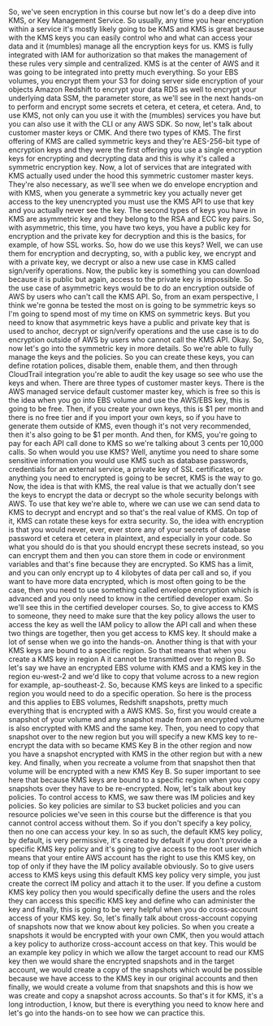 
<v Instructor>So, we've seen encryption in this course</v>
but now let's do a deep dive into KMS,
or Key Management Service.
So usually, any time you hear encryption within a service
it's mostly likely going to be KMS
and KMS is great because with the KMS keys
you can easily control who and what can access your data
and it (mumbles) manage all the encryption keys for us.
KMS is fully integrated with IAM for authorization
so that makes the management of these rules
very simple and centralized.
KMS is at the center of AWS
and it was going to be integrated
into pretty much everything.
So your EBS volumes, you encrypt them
your S3 for doing server side encryption of your objects
Amazon Redshift to encrypt your data
RDS as well to encrypt your underlying data
SSM, the parameter store, as we'll see in the next hands-on
to perform and encrypt some secrets
et cetera, et cetera, et cetera.
And, to use KMS, not only can you use it
with the (mumbles) services you have
but you can also use it with the CLI or any AWS SDK.
So now, let's talk about customer master keys or CMK.
And there two types of KMS.
The first offering of KMS are called symmetric keys
and they're AES-256-bit type of encryption keys
and they were the first offering
you use a single encryption keys
for encrypting and decrypting data
and this is why it's called a symmetric encryption key.
Now, a lot of services that are integrated with KMS
actually used under the hood
this symmetric customer master keys.
They're also necessary, as we'll see
when we do envelope encryption
and with KMS, when you generate a symmetric key
you actually never get access to the key unencrypted
you must use the KMS API to use that key
and you actually never see the key.
The second types of keys you have in KMS
are asymmetric key
and they belong to the RSA and ECC key pairs.
So, with asymmetric, this time, you have two keys,
you have a public key for encryption
and the private key for decryption
and this is the basics, for example, of how SSL works.
So, how do we use this keys?
Well, we can use them for encryption and decrypting,
so, with a public key, we encrypt
and with a private key, we decrypt
or also a new use case in KMS called sign/verify operations.
Now, the public key is something you can download
because it is public
but again, access to the private key is impossible.
So the use case of asymmetric keys would be
to do an encryption outside of AWS
by users who can't call the KMS API.
So, from an exam perspective, I think we're gonna be tested
the most on is going to be symmetric keys
so I'm going to spend most of my time on KMS
on symmetric keys.
But you need to know that asymmetric keys
have a public and private key
that is used to anchor, decrypt or sign/verify operations
and the use case is to do encryption outside of AWS
by users who cannot call the KMS API.
Okay.
So, now let's go into the symmetric key in more details.
So we're able to fully manage the keys and the policies.
So you can create these keys,
you can define rotation polices,
disable them, enable them,
and then through CloudTrail integration
you're able to audit the key usage
so see who use the keys and when.
There are three types of customer master keys.
There is the AWS managed
service default customer master key, which is free
so this is the idea when you go into EBS volume
and use the AWS/EBS key, this is going to be free.
Then, if you create your own keys, this is $1 per month
and there is no free tier
and if you import your own keys,
so if you have to generate them outside of KMS,
even though it's not very recommended,
then it's also going to be $1 per month.
And then, for KMS,
you're going to pay for each API call done to KMS
so we're talking about 3 cents per 10,000 calls.
So when would you use KMS?
Well, anytime you need to share some sensitive information
you would use KMS such as database passwords,
credentials for an external service,
a private key of SSL certificates,
or anything you need to encrypted is going to be secret,
KMS is the way to go.
Now, the idea is that with KMS,
the real value is that we actually don't see the keys
to encrypt the data or decrypt
so the whole security belongs with AWS.
To use that key we're able to,
where we can use we can send data to KMS
to decrypt and encrypt
and so that's the real value of KMS.
On top of it, KMS can rotate these keys for extra security.
So, the idea with encryption is that
you would never, ever, ever store any of your secrets
of database password et cetera et cetera
in plaintext, and especially in your code.
So what you should do
is that you should encrypt these secrets instead,
so you can encrypt them
and then you can store them in code or environment variables
and that's fine because they are encrypted.
So KMS has a limit,
and you can only encrypt up to 4 kilobytes of data per call
and so, if you want to have more data encrypted,
which is most often going to be the case,
then you need to use something called envelope encryption
which is advanced and you only need to know
in the certified developer exam.
So we'll see this in the certified developer courses.
So, to give access to KMS to someone,
they need to make sure that the key policy
allows the user to access the key
as well the IAM policy to allow the API call
and when these two things are together,
then you get access to KMS key.
It should make a lot of sense when we go into the hands-on.
Another thing is that with your KMS keys
are bound to a specific region.
So that means that when you create a KMS key in region A
it cannot be transmitted over to region B.
So let's say we have an encrypted EBS volume with KMS
and a KMS key in the region eu-west-2
and we'd like to copy that volume across to a new region
for example, ap-southeast-2.
So, because KMS keys are linked to a specific region
you would need to do a specific operation.
So here is the process
and this applies to EBS volumes, Redshift snapshots,
pretty much everything that is encrypted with a AWS KMS.
So, first you would create a snapshot of your volume
and any snapshot made from an encrypted volume
is also encrypted with KMS and the same key.
Then, you need to copy that snapshot over to the new region
but you will specify a new KMS key
to re-encrypt the data with
so became KMS Key B in the other region
and now you have a snapshot encrypted with KMS
in the other region but with a new key.
And finally, when you recreate a volume from that snapshot
then that volume will be encrypted with a new KMS Key B.
So super important to see here
that because KMS keys are bound to a specific region
when you copy snapshots over
they have to be re-encrypted.
Now, let's talk about key policies.
To control access to KMS, we saw there was IM policies
and key policies.
So key policies are similar to S3 bucket policies
and you can resource policies we've seen in this course
but the difference is that
you cannot control access without them.
So if you don't specify a key policy,
then no one can access your key.
In so as such, the default KMS key policy, by default,
is very permissive, it's created by default
if you don't provide a specific KMS key policy
and it's going to give access to the root user
which means that your entire AWS account
has the right to use this KMS key, on top of
only if they have the IM policy available obviously.
So to give users access to KMS keys
using this default KMS key policy
very simple, you just create the correct IM policy
and attach it to the user.
If you define a custom KMS key policy
then you would specifically define the users
and the roles they can access this specific KMS key
and define who can administer the key
and finally, this is going to be very helpful
when you do cross-account access of your KMS key.
So, let's finally talk about
cross-account copying of snapshots
now that we know about key policies.
So when you create a snapshots
it would be encrypted with your own CMK,
then you would attach a key policy
to authorize cross-account access on that key.
This would be an example key policy
in which we allow the target account to read our KMS key
then we would share the encrypted snapshots
and in the target account,
we would create a copy of the snapshots
which would be possible
because we have access to the KMS key
in our original accounts
and then finally,
we would create a volume from that snapshots
and this is how we was create and copy
a snapshot across accounts.
So that's it for KMS, it's a long introduction, I know,
but there is everything you need to know here
and let's go into the hands-on
to see how we can practice this.